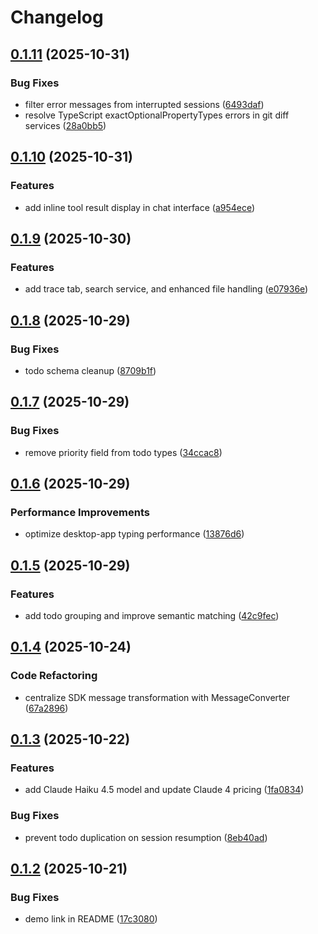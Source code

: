# Changelog

## [0.1.11](https://github.com/notch-ai/autosteer/compare/v0.1.10...v0.1.11) (2025-10-31)


### Bug Fixes

* filter error messages from interrupted sessions ([6493daf](https://github.com/notch-ai/autosteer/commit/6493daf4202464987cc2072e8547ee489cfc50ea))
* resolve TypeScript exactOptionalPropertyTypes errors in git diff services ([28a0bb5](https://github.com/notch-ai/autosteer/commit/28a0bb51d57be6dc650383397a5104a8dd0fc9c3))

## [0.1.10](https://github.com/notch-ai/autosteer/compare/v0.1.9...v0.1.10) (2025-10-31)


### Features

* add inline tool result display in chat interface ([a954ece](https://github.com/notch-ai/autosteer/commit/a954ece0263555c1eff37b395428a87fe3db888d))

## [0.1.9](https://github.com/notch-ai/autosteer/compare/v0.1.8...v0.1.9) (2025-10-30)


### Features

* add trace tab, search service, and enhanced file handling ([e07936e](https://github.com/notch-ai/autosteer/commit/e07936e9b2d372dc809e667a28e963cb9f1dff44))

## [0.1.8](https://github.com/notch-ai/autosteer/compare/v0.1.7...v0.1.8) (2025-10-29)


### Bug Fixes

* todo schema cleanup ([8709b1f](https://github.com/notch-ai/autosteer/commit/8709b1fdd560552ba166c6b86c9e420854bd26c1))

## [0.1.7](https://github.com/notch-ai/autosteer/compare/v0.1.6...v0.1.7) (2025-10-29)


### Bug Fixes

* remove priority field from todo types ([34ccac8](https://github.com/notch-ai/autosteer/commit/34ccac8ad375d71f2ac7200c53cc6ecb17ceb9a5))

## [0.1.6](https://github.com/notch-ai/autosteer/compare/v0.1.5...v0.1.6) (2025-10-29)


### Performance Improvements

* optimize desktop-app typing performance ([13876d6](https://github.com/notch-ai/autosteer/commit/13876d672d3fba4d2fad0157941f901976392e93))

## [0.1.5](https://github.com/notch-ai/autosteer/compare/v0.1.4...v0.1.5) (2025-10-29)


### Features

* add todo grouping and improve semantic matching ([42c9fec](https://github.com/notch-ai/autosteer/commit/42c9feca4b412687d6e966ca4bdc651da2031408))

## [0.1.4](https://github.com/notch-ai/autosteer/compare/v0.1.3...v0.1.4) (2025-10-24)


### Code Refactoring

* centralize SDK message transformation with MessageConverter ([67a2896](https://github.com/notch-ai/autosteer/commit/67a289612057ec092c246ddfad8b1966adb77007))

## [0.1.3](https://github.com/notch-ai/autosteer/compare/v0.1.2...v0.1.3) (2025-10-22)


### Features

* add Claude Haiku 4.5 model and update Claude 4 pricing ([1fa0834](https://github.com/notch-ai/autosteer/commit/1fa0834be78bdfe80be63ab8ff01ee65fb0c0dfb))


### Bug Fixes

* prevent todo duplication on session resumption ([8eb40ad](https://github.com/notch-ai/autosteer/commit/8eb40ade91bf3e71c10b6d49b8b608ac35b06ba9))

## [0.1.2](https://github.com/notch-ai/autosteer/compare/v0.1.1...v0.1.2) (2025-10-21)


### Bug Fixes

* demo link in README ([17c3080](https://github.com/notch-ai/autosteer/commit/17c30801c96fda9acf54db2efad411a65eabdff2))
